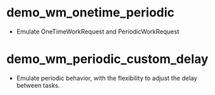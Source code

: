 
# demo_wm_onetime_periodic

- Emulate OneTimeWorkRequest and PeriodicWorkRequest

# demo_wm_periodic_custom_delay

-  Emulate periodic behavior, with the flexibility to adjust the delay between tasks.